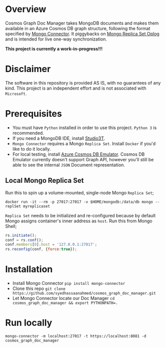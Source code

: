 # Overview
Cosmos Graph Doc Manager takes MongoDB documents and makes them available in an Azure Cosmos DB graph structure, following the format specified by [Mongo Connector](https://github.com/10gen-labs/mongo-connector). It piggybacks on [Mongo Replica Set Oplog](https://docs.mongodb.com/manual/core/replica-set-oplog/) and is intended for live one-way synchronization. 

**This project is currently a work-in-progress!!!**

# Disclaimer
The software in this repository is provided AS IS, with no guarantees of any kind. This project is an independent effort and is not associated with `Microsoft`.

# Prerequisites
- You must have `Python` installed in order to use this project. `Python 3` is recommended.
- If you need a MongoDB IDE, install [Studio3T](https://studio3t.com/download/).
- `Mongo Connector` requires a Mongo `Replica Set`. Install `Docker` if you'd like to do it locally.
- For local testing, install [Azure Cosmos DB Emulator](https://docs.microsoft.com/en-us/azure/cosmos-db/local-emulator). Cosmos DB Emulator currently doesn't support Graph API, however you'll still be able to see the internal `JSON` Document representation.

## Local Mongo Replica Set
Run this to spin up a volume-mounted, single-node Mongo `Replica Set`;
```
docker run -it --rm -p 27017:27017 -v $HOME/mongodb:/data/db mongo --replSet myreplicaset
```

`Replica Set` needs to be initialized and re-configured because by default Mongo assigns container's inner address as `host`. Run this from Mongo Shell;
```javascript
rs.initiate(); 
conf = rs.conf();
conf.members[0].host = '127.0.0.1:27017';
rs.reconfig(conf, {force:true});
```

# Installation
- Install Mongo Connector `pip install mongo-connector`
- Clone this repo `git clone https://github.com/syedhassaanahmed/cosmos_graph_doc_manager.git`
- Let Mongo Connector locate our Doc Manager `cd cosmos_graph_doc_manager && export PYTHONPATH=.`

# Run locally
`mongo-connector -m localhost:27017 -t https://localhost:8081 -d cosmos_graph_doc_manager`